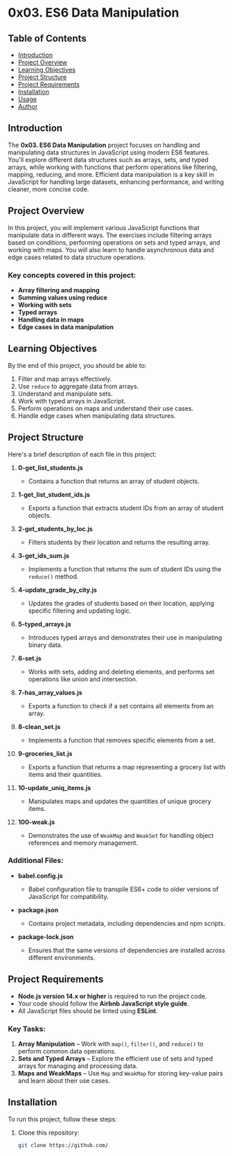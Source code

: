 # 0x03. ES6 Data Manipulation

## Table of Contents
- [Introduction](#introduction)
- [Project Overview](#project-overview)
- [Learning Objectives](#learning-objectives)
- [Project Structure](#project-structure)
- [Project Requirements](#project-requirements)
- [Installation](#installation)
- [Usage](#usage)
- [Author](#author)

## Introduction
The **0x03. ES6 Data Manipulation** project focuses on handling and manipulating data structures in JavaScript using modern ES6 features. You'll explore different data structures such as arrays, sets, and typed arrays, while working with functions that perform operations like filtering, mapping, reducing, and more. Efficient data manipulation is a key skill in JavaScript for handling large datasets, enhancing performance, and writing cleaner, more concise code.

## Project Overview
In this project, you will implement various JavaScript functions that manipulate data in different ways. The exercises include filtering arrays based on conditions, performing operations on sets and typed arrays, and working with maps. You will also learn to handle asynchronous data and edge cases related to data structure operations.

### Key concepts covered in this project:
- **Array filtering and mapping**
- **Summing values using reduce**
- **Working with sets**
- **Typed arrays**
- **Handling data in maps**
- **Edge cases in data manipulation**

## Learning Objectives
By the end of this project, you should be able to:
1. Filter and map arrays effectively.
2. Use `reduce` to aggregate data from arrays.
3. Understand and manipulate sets.
4. Work with typed arrays in JavaScript.
5. Perform operations on maps and understand their use cases.
6. Handle edge cases when manipulating data structures.

## Project Structure

Here's a brief description of each file in this project:

1. **0-get_list_students.js**
   - Contains a function that returns an array of student objects.

2. **1-get_list_student_ids.js**
   - Exports a function that extracts student IDs from an array of student objects.

3. **2-get_students_by_loc.js**
   - Filters students by their location and returns the resulting array.

4. **3-get_ids_sum.js**
   - Implements a function that returns the sum of student IDs using the `reduce()` method.

5. **4-update_grade_by_city.js**
   - Updates the grades of students based on their location, applying specific filtering and updating logic.

6. **5-typed_arrays.js**
   - Introduces typed arrays and demonstrates their use in manipulating binary data.

7. **6-set.js**
   - Works with sets, adding and deleting elements, and performs set operations like union and intersection.

8. **7-has_array_values.js**
   - Exports a function to check if a set contains all elements from an array.

9. **8-clean_set.js**
   - Implements a function that removes specific elements from a set.

10. **9-groceries_list.js**
    - Exports a function that returns a map representing a grocery list with items and their quantities.

11. **10-update_uniq_items.js**
    - Manipulates maps and updates the quantities of unique grocery items.

12. **100-weak.js**
    - Demonstrates the use of `WeakMap` and `WeakSet` for handling object references and memory management.

### Additional Files:
- **babel.config.js**
  - Babel configuration file to transpile ES6+ code to older versions of JavaScript for compatibility.

- **package.json**
  - Contains project metadata, including dependencies and npm scripts.

- **package-lock.json**
  - Ensures that the same versions of dependencies are installed across different environments.

## Project Requirements
- **Node.js version 14.x or higher** is required to run the project code.
- Your code should follow the **Airbnb JavaScript style guide**.
- All JavaScript files should be linted using **ESLint**.

### Key Tasks:
1. **Array Manipulation** – Work with `map()`, `filter()`, and `reduce()` to perform common data operations.
2. **Sets and Typed Arrays** – Explore the efficient use of sets and typed arrays for managing and processing data.
3. **Maps and WeakMaps** – Use `Map` and `WeakMap` for storing key-value pairs and learn about their use cases.

## Installation
To run this project, follow these steps:

1. Clone this repository:
   ```bash
   git clone https://github.com/
